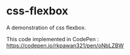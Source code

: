 # css-flexbox
A demonstration of css flexbox.

This code implemented in CodePen : https://codepen.io/rkpawan321/pen/oNbLZBW
